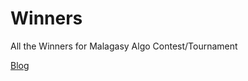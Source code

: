 # Winners
All the Winners for Malagasy Algo Contest/Tournament

[Blog](https://malagasyalgo.github.io/Winners/)
